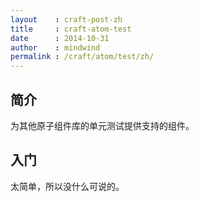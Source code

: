 ```yaml
---
layout    : craft-post-zh
title     : craft-atom-test
date      : 2014-10-31
author    : mindwind
permalink : /craft/atom/test/zh/
---
```



## 简介
为其他原子组件库的单元测试提供支持的组件。

## 入门
太简单，所以没什么可说的。
